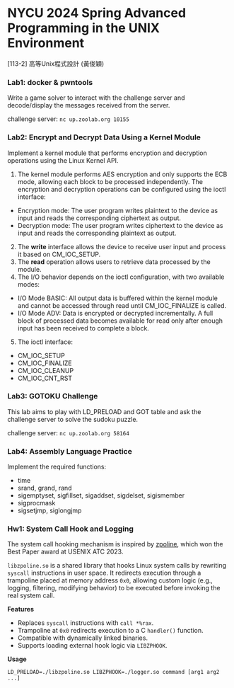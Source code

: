 # NYCU 2024 Spring Advanced Programming in the UNIX Environment
[113-2] 高等Unix程式設計 (黃俊穎)
### Lab1: docker & pwntools
Write a game solver to interact with the challenge server and decode/display the messages received from the server.

challenge server: `nc up.zoolab.org 10155`

### Lab2: Encrypt and Decrypt Data Using a Kernel Module
Implement a kernel module that performs encryption and decryption operations using the Linux Kernel API.
1. The kernel module performs AES encryption and only supports the ECB mode, allowing each block to be processed independently.
The encryption and decryption operations can be configured using the ioctl interface:
- Encryption mode: The user program writes plaintext to the device as input and reads the corresponding ciphertext as output.
- Decryption mode: The user program writes ciphertext to the device as input and reads the corresponding plaintext as output.

2. The **write** interface allows the device to receive user input and process it based on CM_IOC_SETUP.
3. The **read** operation allows users to retrieve data processed by the module.
4. The I/O behavior depends on the ioctl configuration, with two available modes:
- I/O Mode BASIC: All output data is buffered within the kernel module and cannot be accessed through read until CM_IOC_FINALIZE is called.
- I/O Mode ADV: Data is encrypted or decrypted incrementally. A full block of processed data becomes available for read only after enough input has been received to complete a block.

5. The ioctl interface:
- CM_IOC_SETUP
- CM_IOC_FINALIZE
- CM_IOC_CLEANUP
- CM_IOC_CNT_RST

### Lab3: GOTOKU Challenge
This lab aims to play with LD_PRELOAD and GOT table and ask the challenge server to solve the sudoku puzzle.

challenge server: `nc up.zoolab.org 58164`

### Lab4: Assembly Language Practice
Implement the required functions:
- time
- srand, grand, rand
- sigemptyset, sigfillset, sigaddset, sigdelset, sigismember
- sigprocmask
- sigsetjmp, siglongjmp

### Hw1: System Call Hook and Logging
The system call hooking mechanism is inspired by [zpoline](<https://github.com/yasukata/zpoline>), which won the Best Paper award at USENIX ATC 2023.

`libzpoline.so` is a shared library that hooks Linux system calls by rewriting `syscall` instructions in user space. 
It redirects execution through a trampoline placed at memory address `0x0`, allowing custom logic (e.g., logging, filtering, modifying behavior) to be executed before invoking the real system call.

**Features**

- Replaces `syscall` instructions with `call *%rax`.
- Trampoline at `0x0` redirects execution to a C `handler()` function.
- Compatible with dynamically linked binaries.
- Supports loading external hook logic via `LIBZPHOOK`.

**Usage**

`LD_PRELOAD=./libzpoline.so LIBZPHOOK=./logger.so command [arg1 arg2 ...]`

